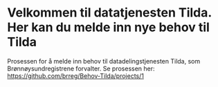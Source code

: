 # Velkommen til datatjenesten Tilda. Her kan du melde inn nye behov til Tilda

Prosessen for å melde inn behov til datadelingstjenesten Tilda, som Brønnøysundregistrene forvalter. Se prosessen her: https://github.com/brreg/Behov-Tilda/projects/1
